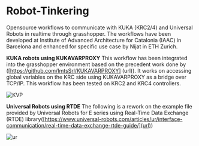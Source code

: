 # Robot-Tinkering
Opensource workflows to communicate with KUKA (KRC2/4) and Universal Robots in realtime through grasshopper. The workflows have been developed at Institute of Advanced Architecture for Catalonia (IAAC) in Barcelona and enhanced for specific use case by Nijat in ETH Zurich.




****KUKA robots using KUKAVARPROXY****
This workflow has been integrated into the grasshopper environment based on the precedent work done by ([https://github.com/ImtsSrl/KUKAVARPROXY] (url)). It works on accessing global variables on the KRC side using KUKAVARPROXY as a bridge over TCP/IP. This workflow has been tested on KRC2 and KRC4 controllers.


![KVP](https://user-images.githubusercontent.com/88770685/139601624-f89cd466-8c97-4b0b-96c5-f3cfe531f779.jpg)



****Universal Robots using RTDE****
The following is a rework on the example file provided by Universal Robots for E series using Real-Time Data Exchange (RTDE) library([https://www.universal-robots.com/articles/ur/interface-communication/real-time-data-exchange-rtde-guide/](url))

 
![ur](https://user-images.githubusercontent.com/88770685/139601723-6973ff63-8250-4a48-887d-d6c1c375e161.jpg)


